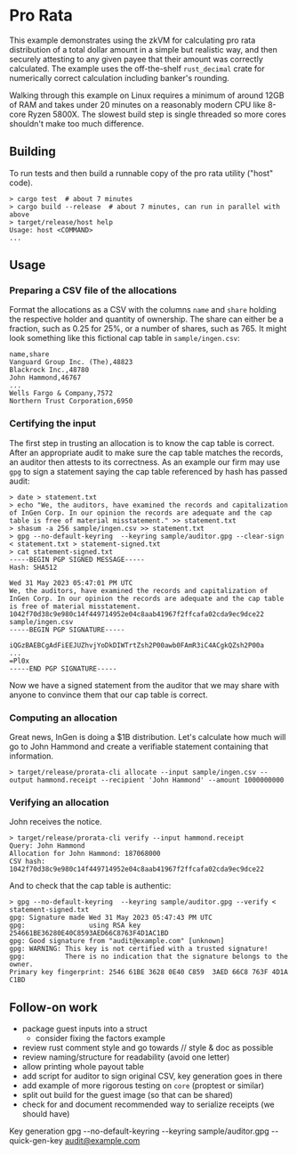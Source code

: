 # Pro Rata

This example demonstrates using the zkVM for calculating pro rata distribution of a total dollar amount in a simple but realistic way, and then securely attesting to any given payee that their amount was correctly calculated. The example uses the off-the-shelf `rust_decimal` crate for numerically correct calculation including banker's rounding.

Walking through this example on Linux requires a minimum of around 12GB of RAM and takes under 20 minutes on a reasonably modern CPU like 8-core Ryzen 5800X. The slowest build step is single threaded so more cores shouldn't make too much difference.

## Building

To run tests and then build a runnable copy of the pro rata utility ("host" code).

```
> cargo test  # about 7 minutes
> cargo build --release  # about 7 minutes, can run in parallel with above
> target/release/host help
Usage: host <COMMAND>
...
```

## Usage

### Preparing a CSV file of the allocations

Format the allocations as a CSV with the columns `name` and `share` holding the respective holder and quantity of ownership. The share can either be a fraction, such as 0.25 for 25%, or a number of shares, such as 765. It might look something like this fictional cap table in `sample/ingen.csv`:

```csv
name,share
Vanguard Group Inc. (The),48823
Blackrock Inc.,48780
John Hammond,46767
...
Wells Fargo & Company,7572
Northern Trust Corporation,6950
```

### Certifying the input

The first step in trusting an allocation is to know the cap table is correct. After an appropriate audit to make sure the cap table matches the records, an auditor then attests to its correctness. As an example our firm may use `gpg` to sign a statement saying the cap table referenced by hash has passed audit:

```
> date > statement.txt
> echo "We, the auditors, have examined the records and capitalization of InGen Corp. In our opinion the records are adequate and the cap table is free of material misstatement." >> statement.txt
> shasum -a 256 sample/ingen.csv >> statement.txt
> gpg --no-default-keyring  --keyring sample/auditor.gpg --clear-sign < statement.txt > statement-signed.txt
> cat statement-signed.txt
-----BEGIN PGP SIGNED MESSAGE-----
Hash: SHA512

Wed 31 May 2023 05:47:01 PM UTC
We, the auditors, have examined the records and capitalization of InGen Corp. In our opinion the records are adequate and the cap table is free of material misstatement.
1042f70d38c9e980c14f449714952e04c8aab41967f2ffcafa02cda9ec9dce22  sample/ingen.csv
-----BEGIN PGP SIGNATURE-----

iQGzBAEBCgAdFiEEJUZhvjYoDkDIWTrtZsh2P00awb0FAmR3iC4ACgkQZsh2P00a
...
=Pl0x
-----END PGP SIGNATURE-----
```

Now we have a signed statement from the auditor that we may share with anyone to convince them that our cap table is correct.

### Computing an allocation

Great news, InGen is doing a $1B distribution. Let's calculate how much will go to John Hammond and create a verifiable statement containing that information.

```
> target/release/prorata-cli allocate --input sample/ingen.csv --output hammond.receipt --recipient 'John Hammond' --amount 1000000000
```

### Verifying an allocation

John receives the notice.

```
> target/release/prorata-cli verify --input hammond.receipt
Query: John Hammond
Allocation for John Hammond: 187068000
CSV hash: 1042f70d38c9e980c14f449714952e04c8aab41967f2ffcafa02cda9ec9dce22
```

And to check that the cap table is authentic:

```
> gpg --no-default-keyring  --keyring sample/auditor.gpg --verify < statement-signed.txt
gpg: Signature made Wed 31 May 2023 05:47:43 PM UTC
gpg:                using RSA key 254661BE36280E40C8593AED66C8763F4D1AC1BD
gpg: Good signature from "audit@example.com" [unknown]
gpg: WARNING: This key is not certified with a trusted signature!
gpg:          There is no indication that the signature belongs to the owner.
Primary key fingerprint: 2546 61BE 3628 0E40 C859  3AED 66C8 763F 4D1A C1BD
```

## Follow-on work

- package guest inputs into a struct
  - consider fixing the factors example
- review rust comment style and go towards // style & doc as possible
- review naming/structure for readability (avoid one letter)
- allow printing whole payout table
- add script for auditor to sign original CSV, key generation goes in there
- add example of more rigorous testing on `core` (proptest or similar)
- split out build for the guest image (so that can be shared)
- check for and document recommended way to serialize receipts (we should have)

Key generation
gpg --no-default-keyring  --keyring sample/auditor.gpg --quick-gen-key audit@example.com

